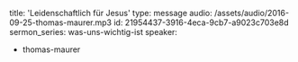 title: 'Leidenschaftlich für Jesus'
type: message
audio: /assets/audio/2016-09-25-thomas-maurer.mp3
id: 21954437-3916-4eca-9cb7-a9023c703e8d
sermon_series: was-uns-wichtig-ist
speaker:
  - thomas-maurer
